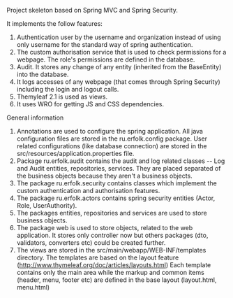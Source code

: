 Project skeleton based on Spring MVC and Spring Security.

It implements the follow features:
1. Authentication user by the username and organization instead of using only username for the standard way of spring authentication.
2. The custom authorisation service that is used to check permissions for a webpage. The role's permissions are defined in the database.
3. Audit. It stores any change of any entity (inherited from the BaseEntity) into the database.
4. It logs accesses of any webpage (that comes through Spring Security) including the login and logout calls.
5. Themyleaf 2.1 is used as views.
6. It uses WRO for getting JS and CSS dependencies.

General information

1. Annotations are used to configure the spring application. All java configuration files are stored in the ru.erfolk.config package.
   User related configurations (like database connection) are stored in the src/resources/application.properties file.
2. Package ru.erfolk.audit contains the audit and log related classes -- Log and Audit entities, repositories, services. 
   They are placed separated of the business objects because they aren't a business objects. 
3. The package ru.erfolk.security contains classes which implement the custom authentication and authorisation features.
4. The package ru.erfolk.actors contains spring security entities (Actor, Role, UserAuthority).
5. The packages entities, repositories and services are used to store business objects.
6. The package web is used to store objects, related to the web application.
   It stores only controller now but others packages (dto, validators, converters etc) could be created further.
7. The views are stored in the src/main/webapp/WEB-INF/templates directory.
   The templates are based on the layout feature (http://www.thymeleaf.org/doc/articles/layouts.html)
   Each template contains only the main area while the markup and common items (header, menu, footer etc) are defined in the base layout (layout.html, menu.html) 